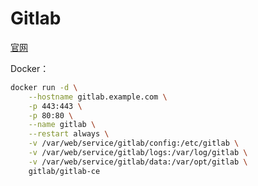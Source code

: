 # Gitlab

[官网](https://registry.hub.docker.com/u/gitlab/gitlab-ce/)

Docker：
```sh
docker run -d \
    --hostname gitlab.example.com \
    -p 443:443 \
    -p 80:80 \
    --name gitlab \
    --restart always \
    -v /var/web/service/gitlab/config:/etc/gitlab \
    -v /var/web/service/gitlab/logs:/var/log/gitlab \
    -v /var/web/service/gitlab/data:/var/opt/gitlab \
    gitlab/gitlab-ce
```